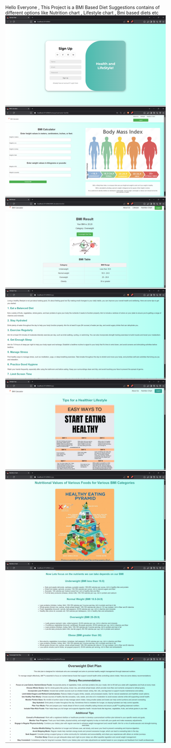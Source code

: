 Hello Everyone , This Project is a BMI Based Diet Suggestions contains of different options like Nutrition chart , Lifestyle chart , Bmi based diets etc
 ![Image Alt](https://github.com/bhavana050604/bmi/blob/dde82ca50480332764d4d94e83ff8b33c0ecb170/Screenshot%20(149).png)
 ![Image Alt](https://github.com/bhavana050604/bmi/blob/dde82ca50480332764d4d94e83ff8b33c0ecb170/Screenshot%20(150).png)
 ![Image_Alt](https://github.com/bhavana050604/bmi/blob/dde82ca50480332764d4d94e83ff8b33c0ecb170/Screenshot%20(153).png)
 ![Image_Alt](https://github.com/bhavana050604/bmi/blob/dde82ca50480332764d4d94e83ff8b33c0ecb170/Screenshot%20(154).png)
 ![Image_Alt](https://github.com/bhavana050604/bmi/blob/dde82ca50480332764d4d94e83ff8b33c0ecb170/Screenshot%20(155).png)
 ![Image_Alt](https://github.com/bhavana050604/bmi/blob/dde82ca50480332764d4d94e83ff8b33c0ecb170/Screenshot%20(156).png)
 ![Image_Alt](https://github.com/bhavana050604/bmi/blob/dde82ca50480332764d4d94e83ff8b33c0ecb170/Screenshot%20(157).png)
 ![Image_Alt](https://github.com/bhavana050604/bmi/blob/dde82ca50480332764d4d94e83ff8b33c0ecb170/Screenshot%20(158).png)
